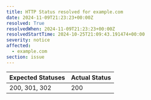 ```yaml
---
title: HTTP Status resolved for example.com
date: 2024-11-09T21:23:23+00:00Z
resolved: True
resolvedWhen: 2024-11-09T21:23:23+00:00Z
resolvedStartTime: 2024-10-25T21:09:43.191474+00:00
severity: notice
affected:
  - example.com
section: issue
---
```


| Expected Statuses | Actual Status  |
|-------------------|----------------|
| 200, 301, 302 | 200 |
